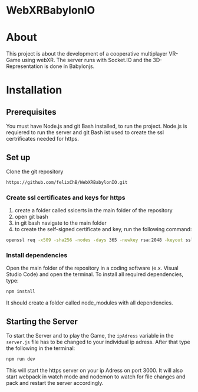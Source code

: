 # WebXRBabylonIO

# About

This project is about the development of a cooperative multiplayer VR-Game using webXR.
The server runs with Socket.IO and the 3D-Representation is done in Babylonjs.

# Installation

## Prerequisites

You must have Node.js and git Bash installed, to run the project.
Node.js is requiered to run the server and git Bash ist used to create the ssl certrificates needed for https.

## Set up

Clone the git repository

```bash
https://github.com/felixChB/WebXRBabylonIO.git
```
### Create ssl certificates and keys for https

1. create a folder called sslcerts in the main folder of the repository
2. open git bash
3. in git bash navigate to the main folder
4. to create the self-signed certificate and key, run the following command:
```bash
openssl req -x509 -sha256 -nodes -days 365 -newkey rsa:2048 -keyout sslcerts/selfsigned.key -out sslcerts/selfsigned.cert
```

### Install dependencies

Open the main folder of the repository in a coding software (e.x. Visual Studio Code) and open the terminal.
To install all required dependencies, type:
```bash
npm install
```
It should create a folder called node_modules with all dependencies.

## Starting the Server

To start the Server and to play the Game, the `ipAdress` variable in the `server.js` file has to be changed to your individual ip adress.
After that type the following in the terminal:
```bash
npm run dev
```
This will start the https server on your ip Adress on port 3000.
It will also start webpack in watch mode and nodemon to watch for file changes and pack and restart the server accordingly.